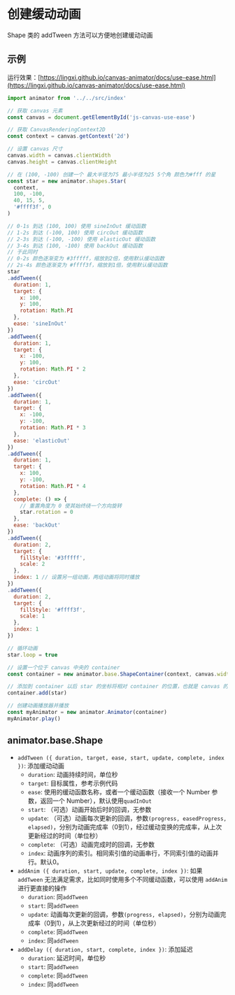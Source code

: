 # 创建缓动动画

Shape 类的 addTween 方法可以方便地创建缓动动画

## 示例

运行效果：[https://lingxi.github.io/canvas-animator/docs/use-ease.html](https://lingxi.github.io/canvas-animator/docs/use-ease.html)

```javascript
import animator from '../../src/index'

// 获取 canvas 元素
const canvas = document.getElementById('js-canvas-use-ease')

// 获取 CanvasRenderingContext2D
const context = canvas.getContext('2d')

// 设置 canvas 尺寸
canvas.width = canvas.clientWidth
canvas.height = canvas.clientHeight

// 在 (100, -100) 创建一个 最大半径为75 最小半径为25 5个角 颜色为#fff 的星
const star = new animator.shapes.Star(
  context,
  100, -100,
  40, 15, 5,
  '#ffff3f', 0
)

// 0-1s 到达 (100, 100) 使用 sineInOut 缓动函数
// 1-2s 到达 (-100, 100) 使用 circOut 缓动函数
// 2-3s 到达 (-100, -100) 使用 elasticOut 缓动函数
// 3-4s 到达 (100, -100) 使用 backOut 缓动函数
// 于此同时
// 0-2s 颜色逐渐变为 #3fffff，缩放到2倍，使用默认缓动函数
// 2s-4s 颜色逐渐变为 #ffff3f，缩放到1倍，使用默认缓动函数
star
.addTween({
  duration: 1,
  target: {
    x: 100,
    y: 100,
    rotation: Math.PI
  },
  ease: 'sineInOut'
})
.addTween({
  duration: 1,
  target: {
    x: -100,
    y: 100,
    rotation: Math.PI * 2
  },
  ease: 'circOut'
})
.addTween({
  duration: 1,
  target: {
    x: -100,
    y: -100,
    rotation: Math.PI * 3
  },
  ease: 'elasticOut'
})
.addTween({
  duration: 1,
  target: {
    x: 100,
    y: -100,
    rotation: Math.PI * 4
  },
  complete: () => {
    // 重置角度为 0 使其始终绕一个方向旋转
    star.rotation = 0
  },
  ease: 'backOut'
})
.addTween({
  duration: 2,
  target: {
    fillStyle: '#3fffff',
    scale: 2
  },
  index: 1 // 设置另一组动画，两组动画将同时播放
})
.addTween({
  duration: 2,
  target: {
    fillStyle: '#ffff3f',
    scale: 1
  },
  index: 1
})

// 循环动画
star.loop = true

// 设置一个位于 canvas 中央的 container
const container = new animator.base.ShapeContainer(context, canvas.width / 2, canvas.height / 2)

// 添加到 container 以后 star 的坐标将相对 container 的位置，也就是 canvas 的中央计算
container.add(star)

// 创建动画播放器并播放
const myAnimator = new animator.Animator(container)
myAnimator.play()
```

## animator.base.Shape

* `addTween ({ duration, target, ease, start, update, complete, index })`: 添加缓动动画
    * `duration`: 动画持续时间，单位秒
    * `target`: 目标属性，参考示例代码
    * `ease`: 使用的缓动函数名称，或者一个缓动函数（接收一个 Number 参数，返回一个 Number），默认使用`quadInOut`
    * `start`: （可选）动画开始后时的回调，无参数
    * `update`: （可选）动画每次更新的回调，参数`(progress, easedProgress, elapsed)`，分别为动画完成率（0到1），经过缓动变换的完成率，从上次更新经过的时间（单位秒）
    * `complete`: （可选）动画完成时的回调，无参数
    * `index`: 动画序列的索引。相同索引值的动画串行，不同索引值的动画并行。默认0。
* `addAnim ({ duration, start, update, complete, index })`: 如果 `addTween` 无法满足需求，比如同时使用多个不同缓动函数，可以使用 `addAnim` 进行更直接的操作
    * `duration`: 同`addTween`
    * `start`: 同`addTween`
    * `update`: 动画每次更新的回调，参数`(progress, elapsed)`，分别为动画完成率（0到1），从上次更新经过的时间（单位秒）
    * `complete`: 同`addTween`
    * `index`: 同`addTween`
* `addDelay ({ duration, start, complete, index })`: 添加延迟
    * `duration`: 延迟时间，单位秒
    * `start`: 同`addTween`
    * `complete`: 同`addTween`
    * `index`: 同`addTween`
